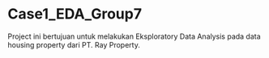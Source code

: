 # Case1_EDA_Group7
Project ini bertujuan untuk melakukan Eksploratory Data Analysis pada data housing property dari PT. Ray Property.

